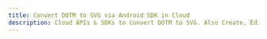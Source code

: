 ---title: Convert DOTM to SVG via Android SDK in Clouddescription: Cloud APIs & SDKs to Convert DOTM to SVG. Also Create, Edit & Render Microsoft Word & OpenOffice documents in the Cloud.---